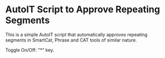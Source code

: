 # AutoIT Script to Approve Repeating Segments

This is a simple AutoIT script that automatically approves repeating segments in SmartCat, Phrase and CAT tools of similar nature.

Toggle On/Off: "*" key.
